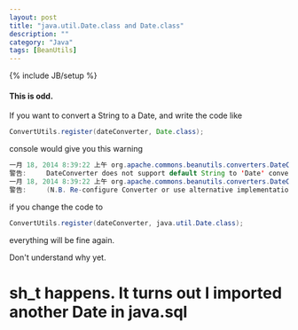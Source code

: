 ```yaml
---
layout: post
title: "java.util.Date.class and Date.class"
description: ""
category: "Java"
tags: [BeanUtils]
---
```

{% include JB/setup %}
#### This is odd.
If you want to convert a String to a Date, and write the code like

```java
ConvertUtils.register(dateConverter, Date.class);
```

console would give you this warning

```java
一月 18, 2014 8:39:22 上午 org.apache.commons.beanutils.converters.DateConverter toDate
警告:     DateConverter does not support default String to 'Date' conversion.
一月 18, 2014 8:39:22 上午 org.apache.commons.beanutils.converters.DateConverter toDate
警告:     (N.B. Re-configure Converter or use alternative implementation)
```

if you change the code to

```java
ConvertUtils.register(dateConverter, java.util.Date.class);
```

everything will be fine again.

Don't understand why yet.

# sh_t happens. It turns out I imported another Date in java.sql
